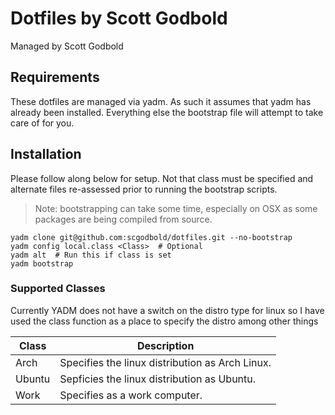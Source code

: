 # Dotfiles by Scott Godbold

Managed by Scott Godbold

## Requirements

These dotfiles are managed via yadm. As such it assumes that yadm has already been installed. Everything else the bootstrap file will attempt to take care of for you.

## Installation
Please follow along below for setup. Not that class must be specified and alternate files re-assessed prior to running the bootstrap scripts.

> Note: bootstrapping can take some time, especially on OSX as some packages are being compiled from source.

```
yadm clone git@github.com:scgodbold/dotfiles.git --no-bootstrap
yadm config local.class <Class>  # Optional
yadm alt  # Run this if class is set
yadm bootstrap
```

### Supported Classes

Currently YADM does not have a switch on the distro type for linux so I have used the class function as a place to specify the distro among other things

| Class | Description |
| ------ | ------ |
| Arch | Specifies the linux distribution as Arch Linux. |
| Ubuntu | Sepficies the linux distribution as Ubuntu. |
| Work | Specifies as a work computer. |
